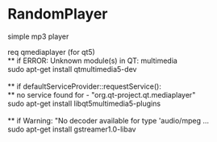 # RandomPlayer
simple mp3 player

req qmediaplayer (for qt5)<br>
**  if ERROR: Unknown module(s) in QT: multimedia<br>
sudo apt-get install qtmultimedia5-dev<br>
<br>
**  if defaultServiceProvider::requestService():<br>
**  no service found for - "org.qt-project.qt.mediaplayer"<br>
sudo apt-get install libqt5multimedia5-plugins<br>
<br>
**  if Warning: "No decoder available for type 'audio/mpeg ...<br>
sudo apt-get install gstreamer1.0-libav<br>

